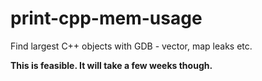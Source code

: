 print-cpp-mem-usage
===================

Find largest C++ objects with GDB - vector, map leaks etc.

**This is feasible. It will take a few weeks though.**
